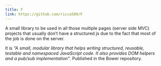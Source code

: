 ```yaml
---
title: F
link: https://github.com/ricca509/F
---
```


A small library to be used in all those multiple pages (server side MVC) projects that usually don’t have a structured js due to the fact that most of the job is done on the server.

It is _“A small, modular library that helps writing structured, reusable, testable and namespaced JavaScript code. It also provides DOM helpers and a pub/sub implementation”_. Published in the Bower repository.
